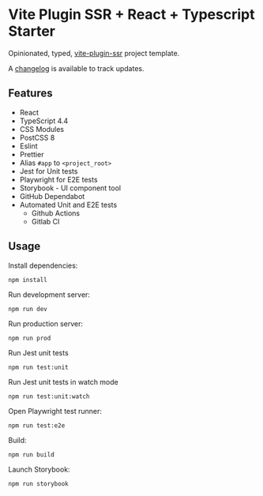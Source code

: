 # Vite Plugin SSR + React + Typescript Starter

Opinionated, typed, [vite-plugin-ssr](https://vite-plugin-ssr.com/) project template.

A [changelog](./CHANGELOG.md) is available to track updates.

## Features

- React
- TypeScript 4.4
- CSS Modules
- PostCSS 8
- Eslint
- Prettier
- Alias `#app` to `<project_root>`
- Jest for Unit tests
- Playwright for E2E tests
- Storybook - UI component tool
- GitHub Dependabot
- Automated Unit and E2E tests
  - Github Actions
  - Gitlab CI

## Usage

Install dependencies:

```
npm install
```

Run development server:

```
npm run dev
```

Run production server:

```
npm run prod
```

Run Jest unit tests

```
npm run test:unit
```

Run Jest unit tests in watch mode

```
npm run test:unit:watch
```

Open Playwright test runner:

```
npm run test:e2e
```

Build:

```
npm run build
```

Launch Storybook:

```
npm run storybook
```

